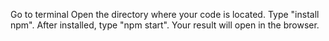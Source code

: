 Go to terminal
Open the directory where your code is located.
Type "install npm".
After installed, type "npm start".
Your result will open in the browser.
